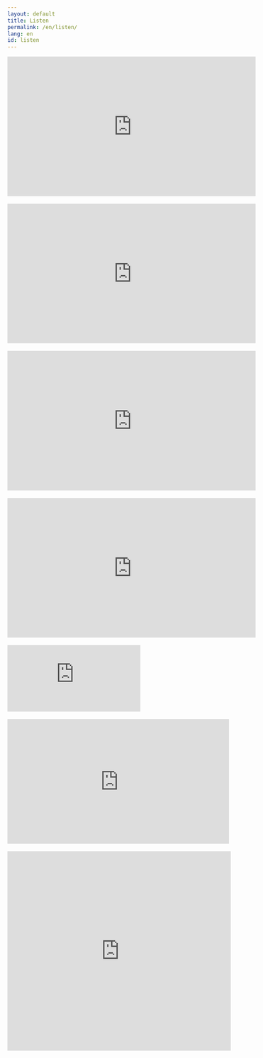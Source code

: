 ```yaml
---
layout: default
title: Listen
permalink: /en/listen/
lang: en
id: listen
---
```



<div class="video">
<iframe width="560" height="315" src="https://www.youtube.com/embed/S6zxmoBuBnc" frameborder="0" allow="accelerometer; autoplay; encrypted-media; gyroscope; picture-in-picture" allowfullscreen></iframe>
</div>

<br/>

<div class="video">
<iframe width="560" height="315" src="https://www.youtube.com/embed/99OqAnWsw1M" frameborder="0" allow="accelerometer; autoplay; encrypted-media; gyroscope; picture-in-picture" allowfullscreen></iframe>
</div>

<br/>

<div class="video">
<iframe width="560" height="315" src="https://www.youtube.com/embed/s3EkzvsbVZw?start=17" frameborder="0" allow="accelerometer; autoplay; encrypted-media; gyroscope; picture-in-picture" allowfullscreen></iframe>
</div>

<br/>

<div class="video">
<iframe width="560" height="315" src="https://www.youtube.com/embed/JCnfQejWKLs" frameborder="0" allow="accelerometer; autoplay; encrypted-media; gyroscope; picture-in-picture" allowfullscreen></iframe>
</div>

<br/>


<div class="video">
<iframe src="https://player.vimeo.com/video/123874424?color=ffffff&byline=0&portrait=0"  frameborder="0" webkitallowfullscreen mozallowfullscreen allowfullscreen></iframe>
</div>

<br/>

<div class="video">
<iframe src="https://player.vimeo.com/video/124854081?color=ffffff&byline=0&portrait=0" width="500" height="281" frameborder="0" webkitallowfullscreen mozallowfullscreen allowfullscreen></iframe>
</div>


<br/>

<div class="video">
<iframe width="100%" height="450" scrolling="no" frameborder="no" src="https://w.soundcloud.com/player/?url=https%3A//api.soundcloud.com/playlists/103541231&amp;auto_play=false&amp;hide_related=false&amp;show_comments=true&amp;show_user=false&amp;show_artwork=false&amp;show_reposts=false&amp;visual=true"></iframe>
</div>
